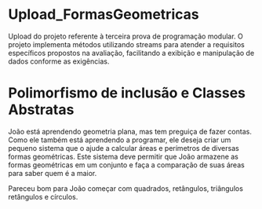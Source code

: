 # Upload_FormasGeometricas
Upload do projeto referente à terceira prova de programação modular. O projeto implementa métodos utilizando streams para atender a requisitos específicos propostos na avaliação, facilitando a exibição e manipulação de dados conforme as exigências.

# Polimorfismo de inclusão e Classes Abstratas

João está aprendendo geometria plana, mas tem preguiça de fazer contas. Como ele também está aprendendo a programar, ele deseja criar um pequeno sistema que o ajude a calcular áreas e perímetros de diversas formas geométricas. Este sistema deve permitir que João armazene as formas geométricas em um conjunto e faça a comparação de suas áreas para saber quem é a maior.

Pareceu bom para João começar com quadrados, retângulos, triângulos retângulos e círculos.



